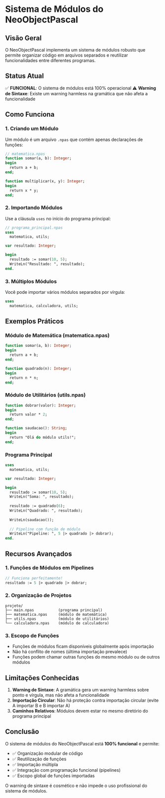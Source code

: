 # Sistema de Módulos do NeoObjectPascal

## Visão Geral

O NeoObjectPascal implementa um sistema de módulos robusto que permite organizar código em arquivos separados e reutilizar funcionalidades entre diferentes programas.

## Status Atual

✅ **FUNCIONAL**: O sistema de módulos está 100% operacional
⚠️ **Warning de Sintaxe**: Existe um warning harmless na gramática que não afeta a funcionalidade

## Como Funciona

### 1. Criando um Módulo

Um módulo é um arquivo `.npas` que contém apenas declarações de funções:

```pascal
// matematica.npas
function somar(a, b): Integer;
begin
  return a + b;
end;

function multiplicar(x, y): Integer;
begin
  return x * y;
end;
```

### 2. Importando Módulos

Use a cláusula `uses` no início do programa principal:

```pascal
// programa_principal.npas
uses
  matematica, utils;

var resultado: Integer;

begin
  resultado := somar(10, 5);
  WriteLn("Resultado: ", resultado);
end.
```

### 3. Múltiplos Módulos

Você pode importar vários módulos separados por vírgula:

```pascal
uses
  matematica, calculadora, utils;
```

## Exemplos Práticos

### Módulo de Matemática (matematica.npas)
```pascal
function somar(a, b): Integer;
begin
  return a + b;
end;

function quadrado(n): Integer;
begin
  return n * n;
end;
```

### Módulo de Utilitários (utils.npas)
```pascal
function dobrar(valor): Integer;
begin
  return valor * 2;
end;

function saudacao(): String;
begin
  return "Olá do módulo utils!";
end;
```

### Programa Principal
```pascal
uses
  matematica, utils;

var resultado: Integer;

begin
  resultado := somar(10, 5);
  WriteLn("Soma: ", resultado);
  
  resultado := quadrado(6);
  WriteLn("Quadrado: ", resultado);
  
  WriteLn(saudacao());
  
  // Pipeline com função de módulo
  WriteLn("Pipeline: ", 5 |> quadrado |> dobrar);
end.
```

## Recursos Avançados

### 1. Funções de Módulos em Pipelines
```pascal
// Funciona perfeitamente!
resultado := 5 |> quadrado |> dobrar;
```

### 2. Organização de Projetos
```
projeto/
├── main.npas           (programa principal)
├── matematica.npas     (módulo de matemática)
├── utils.npas          (módulo de utilitários)
└── calculadora.npas    (módulo de calculadora)
```

### 3. Escopo de Funções
- Funções de módulos ficam disponíveis globalmente após importação
- Não há conflito de nomes (última importação prevalece)
- Funções podem chamar outras funções do mesmo módulo ou de outros módulos

## Limitações Conhecidas

1. **Warning de Sintaxe**: A gramática gera um warning harmless sobre ponto e vírgula, mas não afeta a funcionalidade
2. **Importação Circular**: Não há proteção contra importação circular (evite A importar B e B importar A)
3. **Caminhos Relativos**: Módulos devem estar no mesmo diretório do programa principal

## Conclusão

O sistema de módulos do NeoObjectPascal está **100% funcional** e permite:
- ✅ Organização modular de código
- ✅ Reutilização de funções
- ✅ Importação múltipla
- ✅ Integração com programação funcional (pipelines)
- ✅ Escopo global de funções importadas

O warning de sintaxe é cosmético e não impede o uso profissional do sistema de módulos.
